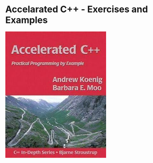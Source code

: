 # Accelarated C++ - Exercises and Examples
 
![Accelarated C++ Book Cover](https://github.com/jishnuperiya/Accelarated-Cpp/blob/main/images/book_cover.JPG)
